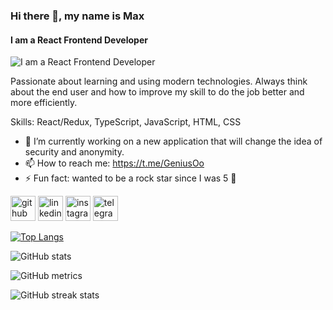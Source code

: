 ### Hi there 👋, my name is Max
#### I am a React Frontend Developer
![I am a React Frontend Developer](https://user-images.githubusercontent.com/95744177/218744048-ec4501f4-d1fe-49f9-a4e6-d8a6aa6a0e20.png)

Passionate about learning and using modern technologies. Always think about the end user and how to improve my skill to do the job better and more efficiently.

Skills: React/Redux, TypeScript, JavaScript, HTML, CSS

- 🔭 I’m currently working on a new application that will change the idea of ​​security and anonymity. 
- 📫 How to reach me: https://t.me/GeniusOo 
- ⚡ Fun fact: wanted to be a rock star since I was 5 🎸 


[<img src='https://cdn.jsdelivr.net/npm/simple-icons@3.0.1/icons/github.svg' alt='github' height='40'>](https://github.com/Genimax)  [<img src='https://cdn.jsdelivr.net/npm/simple-icons@3.0.1/icons/linkedin.svg' alt='linkedin' height='40'>](https://www.linkedin.com/in/https://www.linkedin.com/in/max-kolosov-951b0122b//)  [<img src='https://cdn.jsdelivr.net/npm/simple-icons@3.0.1/icons/instagram.svg' alt='instagram' height='40'>](https://www.instagram.com/https://www.instagram.com/imxustle//)  [<img src='https://cdn.jsdelivr.net/npm/simple-icons@3.0.1/icons/telegram.svg' alt='telegram' height='40'>](https://t.me/GeniusOo)  

[![Top Langs](https://github-readme-stats.vercel.app/api/top-langs/?username=Genimax)](https://github.com/anuraghazra/github-readme-stats)

![GitHub stats](https://github-readme-stats.vercel.app/api?username=Genimax&show_icons=true)  

![GitHub metrics](https://metrics.lecoq.io/Genimax)  

![GitHub streak stats](https://streak-stats.demolab.com/?user=Genimax)  

